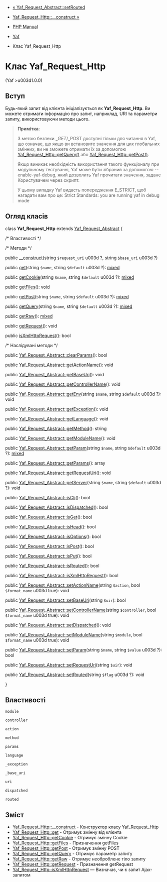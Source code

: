 - [« Yaf_Request_Abstract::setRouted](yaf-request-abstract.setrouted.md)
- [Yaf_Request_Http::\_\_construct »](yaf-request-http.construct.md)

- [PHP Manual](index.md)
- [Yaf](book.yaf.md)
- Клас Yaf_Request_Http

# Клас Yaf_Request_Http

(Yaf \>u003d1.0.0)

## Вступ

Будь-який запит від клієнта ініціалізується як **Yaf_Request_Http**. Ви
можете отримати інформацію про запит, наприклад, URI та параметри запиту,
використовуючи методи цього.

> **Примітка**:
>
> З метою безпеки $\_GET/$\_POST доступні тільки для читання в Yaf,
> що означає, що якщо ви встановите значення для цих глобальних
> змінних, ви не зможете отримати їх за допомогою
> [Yaf_Request_Http::getQuery()](yaf-request-http.getquery.md) або
> [Yaf_Request_Http::getPost()](yaf-request-http.getpost.md).
>
> Якщо виникає необхідність використання такого функціоналу при
> модульному тестуванні, Yaf може бути зібраний за допомогою
> --enable-yaf-debug, який дозволить Yaf прочитати значення, задане
> Користувачем через скрипт.
>
> У цьому випадку Yaf видасть попередження E_STRICT, щоб нагадати вам
> про це: Strict Standards: you are running yaf in debug mode

## Огляд класів

class **Yaf_Request_Http** extends
[Yaf_Request_Abstract](class.yaf-request-abstract.md) {

/\* Властивості \*/

/\* Методи \*/

public [\_\_construct](yaf-request-http.construct.md)(string
`$request_uri` u003d ?, string `$base_uri` u003d ?)

public [get](yaf-request-http.get.md)(string `$name`, string
`$default` u003d ?):
[mixed](language.types.declarations.md#language.types.declarations.mixed)

public [getCookie](yaf-request-http.getcookie.md)(string `$name`,
string `$default` u003d ?):
[mixed](language.types.declarations.md#language.types.declarations.mixed)

public [getFiles](yaf-request-http.getfiles.md)(): void

public [getPost](yaf-request-http.getpost.md)(string `$name`, string
`$default` u003d ?):
[mixed](language.types.declarations.md#language.types.declarations.mixed)

public [getQuery](yaf-request-http.getquery.md)(string `$name`, string
`$default` u003d ?):
[mixed](language.types.declarations.md#language.types.declarations.mixed)

public [getRaw](yaf-request-http.getraw.md)():
[mixed](language.types.declarations.md#language.types.declarations.mixed)

public [getRequest](yaf-request-http.getrequest.md)(): void

public [isXmlHttpRequest](yaf-request-http.isxmlhttprequest.md)():
bool

/\* Наслідувані методи \*/

public
[Yaf_Request_Abstract::clearParams](yaf-request-abstract.clearparams.md)():
bool

public
[Yaf_Request_Abstract::getActionName](yaf-request-abstract.getactionname.md)():
void

public
[Yaf_Request_Abstract::getBaseUri](yaf-request-abstract.getbaseuri.md)():
void

public
[Yaf_Request_Abstract::getControllerName](yaf-request-abstract.getcontrollername.md)():
void

public
[Yaf_Request_Abstract::getEnv](yaf-request-abstract.getenv.md)(string
`$name`, string `$default` u003d ?): void

public
[Yaf_Request_Abstract::getException](yaf-request-abstract.getexception.md)():
void

public
[Yaf_Request_Abstract::getLanguage](yaf-request-abstract.getlanguage.md)():
void

public
[Yaf_Request_Abstract::getMethod](yaf-request-abstract.getmethod.md)():
string

public
[Yaf_Request_Abstract::getModuleName](yaf-request-abstract.getmodulename.md)():
void

public
[Yaf_Request_Abstract::getParam](yaf-request-abstract.getparam.md)(string
`$name`, string `$default` u003d ?):
[mixed](language.types.declarations.md#language.types.declarations.mixed)

public
[Yaf_Request_Abstract::getParams](yaf-request-abstract.getparams.md)():
array

public
[Yaf_Request_Abstract::getRequestUri](yaf-request-abstract.getrequesturi.md)():
void

public
[Yaf_Request_Abstract::getServer](yaf-request-abstract.getserver.md)(string
`$name`, string `$default` u003d ?): void

public [Yaf_Request_Abstract::isCli](yaf-request-abstract.iscli.md)():
bool

public
[Yaf_Request_Abstract::isDispatched](yaf-request-abstract.isdispatched.md)():
bool

public [Yaf_Request_Abstract::isGet](yaf-request-abstract.isget.md)():
bool

public
[Yaf_Request_Abstract::isHead](yaf-request-abstract.ishead.md)(): bool

public
[Yaf_Request_Abstract::isOptions](yaf-request-abstract.isoptions.md)():
bool

public
[Yaf_Request_Abstract::isPost](yaf-request-abstract.ispost.md)(): bool

public [Yaf_Request_Abstract::isPut](yaf-request-abstract.isput.md)():
bool

public
[Yaf_Request_Abstract::isRouted](yaf-request-abstract.isrouted.md)():
bool

public
[Yaf_Request_Abstract::isXmlHttpRequest](yaf-request-abstract.isxmlhttprequest.md)():
bool

public
[Yaf_Request_Abstract::setActionName](yaf-request-abstract.setactionname.md)(string
`$action`, bool `$format_name` u003d true): void

public
[Yaf_Request_Abstract::setBaseUri](yaf-request-abstract.setbaseuri.md)(string
`$uir`): bool

public
[Yaf_Request_Abstract::setControllerName](yaf-request-abstract.setcontrollername.md)(string
`$controller`, bool `$format_name` u003d true): void

public
[Yaf_Request_Abstract::setDispatched](yaf-request-abstract.setdispatched.md)():
void

public
[Yaf_Request_Abstract::setModuleName](yaf-request-abstract.setmodulename.md)(string
`$module`, bool `$format_name` u003d true): void

public
[Yaf_Request_Abstract::setParam](yaf-request-abstract.setparam.md)(string
`$name`, string `$value` u003d ?): bool

public
[Yaf_Request_Abstract::setRequestUri](yaf-request-abstract.setrequesturi.md)(string
`$uir`): void

public
[Yaf_Request_Abstract::setRouted](yaf-request-abstract.setrouted.md)(string
`$flag` u003d ?): void

}

## Властивості

`module`

`controller`

`action`

`method`

`params`

`language`

`_exception`

`_base_uri`

`uri`

`dispatched`

`routed`

## Зміст

- [Yaf_Request_Http::\_\_construct](yaf-request-http.construct.md) -
Конструктор класу Yaf_Request_Http
- [Yaf_Request_Http::get](yaf-request-http.get.md) - Отримує
змінну від клієнта
- [Yaf_Request_Http::getCookie](yaf-request-http.getcookie.md) -
Отримує змінну Cookie
- [Yaf_Request_Http::getFiles](yaf-request-http.getfiles.md) -
Призначення getFiles
- [Yaf_Request_Http::getPost](yaf-request-http.getpost.md) -
Отримує змінну POST
- [Yaf_Request_Http::getQuery](yaf-request-http.getquery.md) -
Отримує параметр запиту
- [Yaf_Request_Http::getRaw](yaf-request-http.getraw.md) - Отримує
необроблене тіло запиту
- [Yaf_Request_Http::getRequest](yaf-request-http.getrequest.md) -
Призначення getRequest
- [Yaf_Request_Http::isXmlHttpRequest](yaf-request-http.isxmlhttprequest.md)
— Визначає, чи є запит Ajax-запитом
